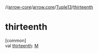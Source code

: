 //[arrow-core](../../../index.md)/[arrow.core](../index.md)/[Tuple13](index.md)/[thirteenth](thirteenth.md)

# thirteenth

[common]\
val [thirteenth](thirteenth.md): [M](index.md)
